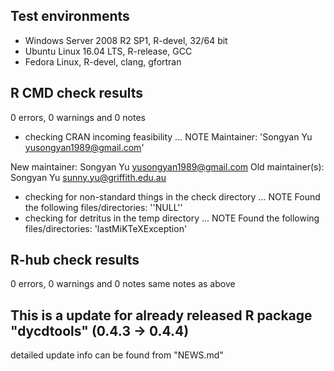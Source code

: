 ## Test environments
* Windows Server 2008 R2 SP1, R-devel, 32/64 bit
* Ubuntu Linux 16.04 LTS, R-release, GCC
* Fedora Linux, R-devel, clang, gfortran

## R CMD check results
0 errors, 0 warnings and 0 notes

* checking CRAN incoming feasibility ... NOTE
Maintainer: 'Songyan Yu <yusongyan1989@gmail.com>'

New maintainer:
  Songyan Yu <yusongyan1989@gmail.com>
Old maintainer(s):
  Songyan Yu <sunny.yu@griffith.edu.au>
* checking for non-standard things in the check directory ... NOTE
Found the following files/directories:
  ''NULL''
* checking for detritus in the temp directory ... NOTE
Found the following files/directories:
  'lastMiKTeXException'

## R-hub check results
0 errors, 0 warnings and 0 notes
same notes as above

## This is a update for already released R package "dycdtools" (0.4.3 -> 0.4.4)
detailed update info can be found from "NEWS.md"
